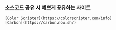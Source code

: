 ### 소스코드 공유 시 예쁘게 공유하는 사이트

    [Color Scripter](https://colorscripter.com/info)
    [Carbon](https://carbon.now.sh/)


